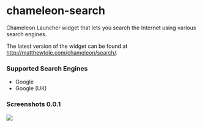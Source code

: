 chameleon-search
==================

Chameleon Launcher widget that lets you search the Internet using various search engines.

The latest version of the widget can be found at <http://matthewtole.com/chameleon/search/>.

### Supported Search Engines
* Google
* Google (UK)

### Screenshots 0.0.1
![](http://matthewtole.com/chameleon/screenshots/search-0.0.1.jpg)